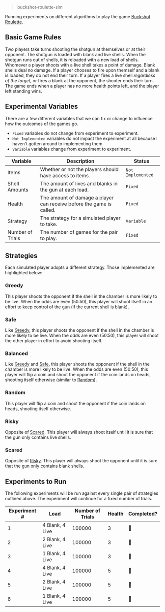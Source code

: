 > buckshot-roulette-sim

Running experiments on different algorithms to play the game [Buckshot Roulette](https://store.steampowered.com/app/2835570/Buckshot_Roulette/).

## Basic Game Rules
Two players take turns shooting the shotgun at themselves or at their opponent. The shotgun is loaded with blank and live shells. When the shotgun runs out of shells, it is reloaded with a new load of shells. Whomever a player shoots with a live shell takes a point of damage. Blank shells deal no damage. If a player chooses to fire upon themself and a blank is loaded, they do not end their turn. If a player fires a live shell *regardless of the target*, or fires a blank at the opponent, the shooter ends their turn. The game ends when a player has no more health points left, and the player left standing wins.


## Experimental Variables
There are a few different variables that we can fix or change to influence how the outcomes of the games go.

- `Fixed` variables do not change from experiment to experiment.
- `Not Implemented` variables do not impact the experiment at all because I haven't gotten around to implementing them.
- `Variable` variables change from experiment to experiment.

| Variable         | Description                                                          | Status            |
| ---------------- | -------------------------------------------------------------------- | ----------------- |
| Items            | Whether or not the players should have access to items.              | `Not Implemented` |
| Shell Amounts    | The amount of lives and blanks in the gun at each load.              | `Fixed`           |
| Health           | The amount of damage a player can receive before the game is called. | `Fixed`           |
| Strategy         | The strategy for a simulated player to take.                         | `Variable`        |
| Number of Trials | The number of games for the pair to play.                            | `Fixed`           |

## Strategies
Each simulated player adopts a different strategy. Those implemented are highlighted below:

### Greedy
This player shoots the opponent if the shell in the chamber is more likely to be live. When the odds are even (50:50), this player will shoot itself in an effort to keep control of the gun (if the current shell is blank).

### Safe
Like [Greedy](#greedy), this player shoots the opponent if the shell in the chamber is more likely to be live. When the odds are even (50:50), this player will shoot the other player in effort to avoid shooting itself.

### Balanced
Like [Greedy](#greedy) and [Safe](#safe), this player shoots the opponent if the shell in the chamber is more likely to be live. When the odds are even (50:50), this player will flip a coin and shoot the opponent if the coin lands on heads, shooting itself otherwise (similar to [Random](#random)).

### Random
This player will flip a coin and shoot the opponent if the coin lands on heads, shooting itself otherwise.

### Risky
Opposite of [Scared](#scared). This player will always shoot itself until it is sure that the gun only contains live shells.

### Scared
Opposite of [Risky](#risky). This player will always shoot the opponent until it is sure that the gun only contains blank shells.

## Experiments to Run
The following experiments will be run against every single pair of strategies outlined above. The experiment will continue for a fixed number of trials.

| Experiment # | Load            | Number of Trials | Health | Completed?     |
| ------------ | --------------- | ---------------- | ------ | -------------- |
| 1            | 4 Blank, 4 Live | 100000           | 3      | :red_circle:   |
| 2            | 2 Blank, 4 Live | 100000           | 3      | :red_circle:   |
| 3            | 1 Blank, 4 Live | 100000           | 3      | :red_circle:   |
| 4            | 4 Blank, 4 Live | 100000           | 5      | :red_circle:   |
| 5            | 2 Blank, 4 Live | 100000           | 5      | :red_circle:   |
| 6            | 1 Blank, 4 Live | 100000           | 5      | :red_circle:   |